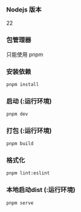 ### Nodejs 版本

22

### 包管理器

只能使用 pnpm

### 安装依赖

```sh
pnpm install
```

### 启动 (:运行环境)

```sh
pnpm dev
```

### 打包 (:运行环境)

```sh
pnpm build
```

### 格式化

```sh
pnpm lint:eslint
```

### 本地启动dist (:运行环境)

```sh
pnpm serve
```

